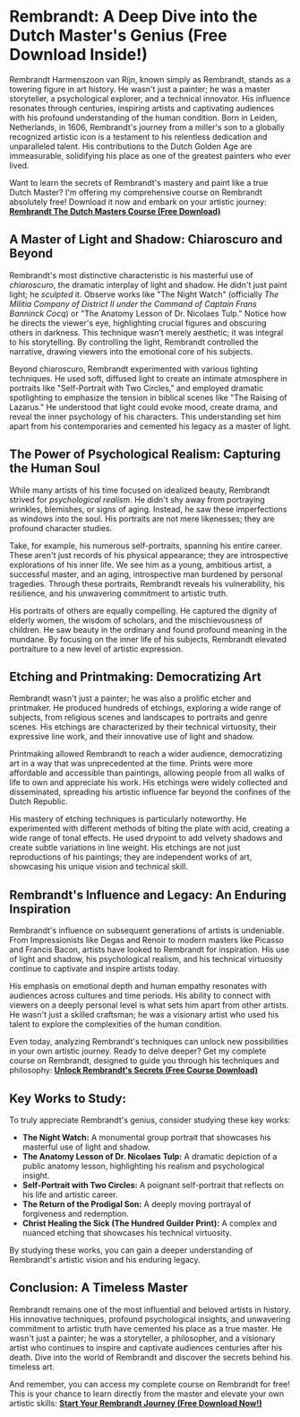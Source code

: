 # Rembrandt: A Deep Dive into the Dutch Master's Genius (Free Download Inside!)

Rembrandt Harmenszoon van Rijn, known simply as Rembrandt, stands as a towering figure in art history. He wasn't just a painter; he was a master storyteller, a psychological explorer, and a technical innovator. His influence resonates through centuries, inspiring artists and captivating audiences with his profound understanding of the human condition. Born in Leiden, Netherlands, in 1606, Rembrandt's journey from a miller's son to a globally recognized artistic icon is a testament to his relentless dedication and unparalleled talent. His contributions to the Dutch Golden Age are immeasurable, solidifying his place as one of the greatest painters who ever lived.

Want to learn the secrets of Rembrandt's mastery and paint like a true Dutch Master? I'm offering my comprehensive course on Rembrandt absolutely free! Download it now and embark on your artistic journey: [**Rembrandt The Dutch Masters Course (Free Download)**](https://udemywork.com/rembrandt-the-dutch-masters)

## A Master of Light and Shadow: Chiaroscuro and Beyond

Rembrandt's most distinctive characteristic is his masterful use of *chiaroscuro*, the dramatic interplay of light and shadow. He didn't just paint light; he *sculpted* it. Observe works like "The Night Watch" (officially *The Militia Company of District II under the Command of Captain Frans Banninck Cocq*) or "The Anatomy Lesson of Dr. Nicolaes Tulp." Notice how he directs the viewer's eye, highlighting crucial figures and obscuring others in darkness. This technique wasn't merely aesthetic; it was integral to his storytelling. By controlling the light, Rembrandt controlled the narrative, drawing viewers into the emotional core of his subjects.

Beyond chiaroscuro, Rembrandt experimented with various lighting techniques. He used soft, diffused light to create an intimate atmosphere in portraits like "Self-Portrait with Two Circles," and employed dramatic spotlighting to emphasize the tension in biblical scenes like "The Raising of Lazarus." He understood that light could evoke mood, create drama, and reveal the inner psychology of his characters. This understanding set him apart from his contemporaries and cemented his legacy as a master of light.

## The Power of Psychological Realism: Capturing the Human Soul

While many artists of his time focused on idealized beauty, Rembrandt strived for *psychological realism*. He didn't shy away from portraying wrinkles, blemishes, or signs of aging. Instead, he saw these imperfections as windows into the soul. His portraits are not mere likenesses; they are profound character studies.

Take, for example, his numerous self-portraits, spanning his entire career. These aren't just records of his physical appearance; they are introspective explorations of his inner life. We see him as a young, ambitious artist, a successful master, and an aging, introspective man burdened by personal tragedies. Through these portraits, Rembrandt reveals his vulnerability, his resilience, and his unwavering commitment to artistic truth.

His portraits of others are equally compelling. He captured the dignity of elderly women, the wisdom of scholars, and the mischievousness of children. He saw beauty in the ordinary and found profound meaning in the mundane. By focusing on the inner life of his subjects, Rembrandt elevated portraiture to a new level of artistic expression.

## Etching and Printmaking: Democratizing Art

Rembrandt wasn't just a painter; he was also a prolific etcher and printmaker. He produced hundreds of etchings, exploring a wide range of subjects, from religious scenes and landscapes to portraits and genre scenes. His etchings are characterized by their technical virtuosity, their expressive line work, and their innovative use of light and shadow.

Printmaking allowed Rembrandt to reach a wider audience, democratizing art in a way that was unprecedented at the time. Prints were more affordable and accessible than paintings, allowing people from all walks of life to own and appreciate his work. His etchings were widely collected and disseminated, spreading his artistic influence far beyond the confines of the Dutch Republic.

His mastery of etching techniques is particularly noteworthy. He experimented with different methods of biting the plate with acid, creating a wide range of tonal effects. He used drypoint to add velvety shadows and create subtle variations in line weight. His etchings are not just reproductions of his paintings; they are independent works of art, showcasing his unique vision and technical skill.

## Rembrandt's Influence and Legacy: An Enduring Inspiration

Rembrandt's influence on subsequent generations of artists is undeniable. From Impressionists like Degas and Renoir to modern masters like Picasso and Francis Bacon, artists have looked to Rembrandt for inspiration. His use of light and shadow, his psychological realism, and his technical virtuosity continue to captivate and inspire artists today.

His emphasis on emotional depth and human empathy resonates with audiences across cultures and time periods. His ability to connect with viewers on a deeply personal level is what sets him apart from other artists. He wasn't just a skilled craftsman; he was a visionary artist who used his talent to explore the complexities of the human condition.

Even today, analyzing Rembrandt's techniques can unlock new possibilities in your own artistic journey. Ready to delve deeper? Get my complete course on Rembrandt, designed to guide you through his techniques and philosophy: [**Unlock Rembrandt's Secrets (Free Course Download)**](https://udemywork.com/rembrandt-the-dutch-masters)

## Key Works to Study:

To truly appreciate Rembrandt's genius, consider studying these key works:

*   **The Night Watch:** A monumental group portrait that showcases his masterful use of light and shadow.
*   **The Anatomy Lesson of Dr. Nicolaes Tulp:** A dramatic depiction of a public anatomy lesson, highlighting his realism and psychological insight.
*   **Self-Portrait with Two Circles:** A poignant self-portrait that reflects on his life and artistic career.
*   **The Return of the Prodigal Son:** A deeply moving portrayal of forgiveness and redemption.
*   **Christ Healing the Sick (The Hundred Guilder Print):** A complex and nuanced etching that showcases his technical virtuosity.

By studying these works, you can gain a deeper understanding of Rembrandt's artistic vision and his enduring legacy.

## Conclusion: A Timeless Master

Rembrandt remains one of the most influential and beloved artists in history. His innovative techniques, profound psychological insights, and unwavering commitment to artistic truth have cemented his place as a true master. He wasn't just a painter; he was a storyteller, a philosopher, and a visionary artist who continues to inspire and captivate audiences centuries after his death. Dive into the world of Rembrandt and discover the secrets behind his timeless art.

And remember, you can access my complete course on Rembrandt for free! This is your chance to learn directly from the master and elevate your own artistic skills: [**Start Your Rembrandt Journey (Free Download Now!)**](https://udemywork.com/rembrandt-the-dutch_masters)
